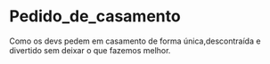 # Pedido_de_casamento
Como os devs pedem em casamento de forma única,descontraída e divertido sem deixar o que fazemos  melhor.
